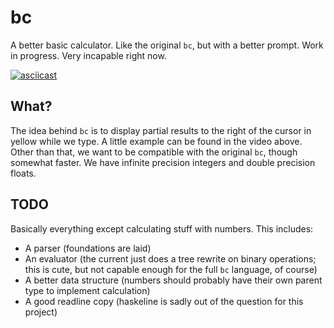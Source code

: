 # bc

A better basic calculator. Like the original `bc`, but with a better
prompt. Work in progress. Very incapable right now.

[![asciicast](https://asciinema.org/a/75ay3m4mx5i93tbfu7dahc55u.png)](https://asciinema.org/a/75ay3m4mx5i93tbfu7dahc55u)

## What?

The idea behind `bc` is to display partial results to the right of the
cursor in yellow while we type. A little example can be found in the video
above. Other than that, we want to be compatible with the original `bc`, though
somewhat faster. We have infinite precision integers and double precision floats.

## TODO

Basically everything except calculating stuff with numbers. This includes:

- A parser (foundations are laid)
- An evaluator (the current just does a tree rewrite on binary operations; this is
  cute, but not capable enough for the full `bc` language, of course)
- A better data structure (numbers should probably have their own parent type to implement calculation)
- A good readline copy (haskeline is sadly out of the question for this project)
